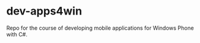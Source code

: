 dev-apps4win
============

Repo for the course of developing mobile applications for Windows Phone with C#.
